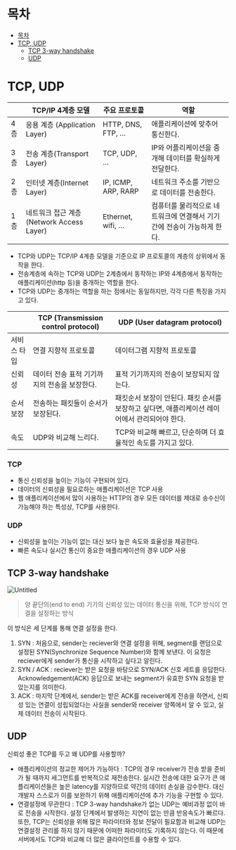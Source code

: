 # 목차
* [목차](#목차)
* [TCP, UDP](#tcp-udp)
    + [TCP 3-way handshake](#tcp-3-way-handshake)
	+ [UDP](#udp-1)

# TCP, UDP

|  | TCP/IP 4계층 모델 | 주요 프로토콜 | 역할  |
| --- | --- | --- | --- |
| 4층 | 응용 계층 (Application Layer) | HTTP, DNS, FTP, … | 애플리케이션에 맞추어 통신한다. |
| 3층 | 전송 계층(Transport Layer) | TCP, UDP, … | IP와 어플리케이션을 중개해 데이터를 확실하게 전달한다. |
| 2층 | 인터넷 계층(Internet Layer) | IP, ICMP, ARP, RARP | 네트워크 주소를 기반으로 데이터를 전송한다. |
| 1층 | 네트워크 접근 계층(Network Access Layer) | Ethernet, wifi, … | 컴퓨터를 물리적으로 네트워크에 연결해서 기기 간에 전송이 가능하게 한다. |
- TCP와 UDP는 TCP/IP 4계층 모델을 기준으로 IP 프로토콜의 계층의 상위에서 동작을 한다.
- 전송계층에 속하는 TCP와 UDP는 2계층에서 동작하는 IP와 4계층에서 동작하는 애플리케이션(http 등)을 중개하는 역할을 한다.
- TCP와 UDP는 중개하는 역할을 하는 점에서는 동일하지만, 각각 다른 특징을 가지고 있다.

|  | TCP (Transmission control protocol) | UDP (User datagram protocol) |
| --- | --- | --- |
| 서비스 타입 | 연결 지향적 프로토콜 | 데이터그램 지향적 프로토콜 |
| 신뢰성 | 데이터 전송 표적 기기까지의 전송을 보장한다. | 표적 기기까지의 전송이 보장되지 않는다. |
| 순서 보장 | 전송하는 패킷들이 순서가 보장된다. | 패킷순서 보장이 안된다. 패킷 순서를 보장하고 싶다면, 애플리케이션 레이어에서 관리되어야 한다. |
| 속도 | UDP와 비교해 느리다. | TCP와 비교해 빠르고, 단순하며 더 효율적인 속도를 가지고 있다.  |

### TCP

- 통신 신뢰성을 높이는 기능이 구현되어 있다.
- 데이터의 신뢰성을 필요로하는 애플리케이션은 TCP 사용
- 웹 애플리케이션에서 많이 사용하는 HTTP의 경우 모든 데이터를 제대로 송수신이 가능해야 하는 특성상, TCP를 사용한다.

### UDP

- 신뢰성을 높이는 기능이 없는 대신 보다 높은 속도와 효율성을 제공한다.
- 빠른 속도나 실시간 통신이 중요한 애플리케이션의 경우 UDP 사용

## TCP 3-way handshake

![Untitled](https://s3.us-west-2.amazonaws.com/secure.notion-static.com/ecf31657-197d-4260-a82e-2716883bad8c/Untitled.png?X-Amz-Algorithm=AWS4-HMAC-SHA256&X-Amz-Content-Sha256=UNSIGNED-PAYLOAD&X-Amz-Credential=AKIAT73L2G45EIPT3X45%2F20220930%2Fus-west-2%2Fs3%2Faws4_request&X-Amz-Date=20220930T091306Z&X-Amz-Expires=86400&X-Amz-Signature=149aa30b853ec05876f44be88c26e57fd1c444867e50a90fed1f08f5bdda3cbf&X-Amz-SignedHeaders=host&response-content-disposition=filename%20%3D%22Untitled.png%22&x-id=GetObject)

> 양 끝단의(end to end) 기기의 신뢰성 있는 데이터 통신을 위해, TCP 방식이 연결을 설정하는 방식
> 

이 방식은 세 단계를 통해 연결 설정을 한다.

1. SYN : 처음으로, sender는 reciever와 연결 설정을 위해, segment를 랜덤으로 설정된 SYN(Synchronize Sequence Number)와 함께 보낸다. 이 요청은 reciever에게 sender가 통신을 시작하고 싶다고 알린다. 
2. SYN / ACK : reciever는 받은 요청을 바탕으로 SYN/ACK 신호 세트를 응답한다. Acknowledgement(ACK) 응답으로 보내는 segment가 유효한 SYN 요청을 받았는지를 의미한다.
3. ACK : 마지막 단계에서, sender는 받은 ACK를 receiver에게 전송을 하면서, 신뢰성 있는 연결이 성립되었다는 사실을 sender와 receiver 양쪽에서 알 수 있고, 실제 데이터 전송이 시작된다.

## UDP

신뢰성 좋은 TCP를 두고 왜 UDP를 사용할까?

- 애플리케이션의 정교한 제어가 가능하다 : TCP의 경우 receiver가 전송 받을 준비가 될 때까지 세그먼트를 반복적으로 재전송한다. 실시간 전송에 대한 요구가 큰 애플리케이션들은 높은 latency를 지양하므로 약간의 데이터 손실을 감수한다. 대신 개발자 스스로가 이를 보완하기 위해 애플리케이션에 추가 기능을 구현할 수 있다.
- 연결설정에 무관한다 : TCP 3-way handshake가 없는 UDP는 예비과정 없이 바로 전송을 시작한다. 설정 단계에서 발생하는 지연이 없는 만큼 반응속도가 빠르다. 또한, TCP는 신뢰성을 위해 많은 파라미터와 정보 전달이 필요함과 비교해 UDP는 연결설정 관리를 하지 않기 때문에 어떠한 파라미터도 기록하지 않는다. 이 때문에 서버에서도 TCP와 비교해 더 많은 클라이언트를 수용할 수 있다.